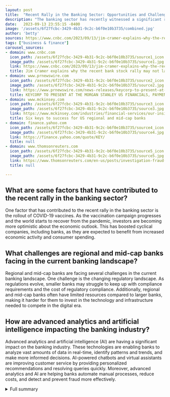 ```yaml
---
layout: post
title:  "Recent Rally in the Banking Sector: Opportunities and Challenges"
description: "The banking sector has recently witnessed a significant rally, with shares of KeyCorp, Wells Fargo, and Morgan Stanley experiencing notable gains. However, concerns have been raised about the sustainability of this rally and the potential challenges that lie ahead."
date:   2023-09-13 23:55:15 -0400
image: '/assets/6f27fcbc-3429-4b31-9c2c-b6f0e10b3735/combined.jpg'
author: 'betty'
sources: https://www.cnbc.com/2023/09/13/jim-cramer-explains-why-the-recent-bank-stock-rally-may-not-last.html https://finance.yahoo.com/quote/KEY/ https://www.prnewswire.com/news-releases/keycorp-to-present-at-the-morgan-stanley-us-financials-payments--cre-conference-301840984.html https://www.mckinsey.com/industries/financial-services/our-insights/banking-matters/six-keys-to-success-for-us-regional-and-mid-cap-banks https://www.thomsonreuters.com/en-us/posts/investigation-fraud-and-risk/regional-banks-commercial-real-estate-worries/
tags: ["business & finance"]
carousel_sources:
- domain: www.cnbc.com
  icon_path: /assets/6f27fcbc-3429-4b31-9c2c-b6f0e10b3735/source1_icon.jpg
  image_path: /assets/6f27fcbc-3429-4b31-9c2c-b6f0e10b3735/source1.jpg
  link: https://www.cnbc.com/2023/09/13/jim-cramer-explains-why-the-recent-bank-stock-rally-may-not-last.html
  title: Jim Cramer explains why the recent bank stock rally may not last
- domain: www.prnewswire.com
  icon_path: /assets/6f27fcbc-3429-4b31-9c2c-b6f0e10b3735/source2_icon.jpg
  image_path: /assets/6f27fcbc-3429-4b31-9c2c-b6f0e10b3735/source2.jpg
  link: https://www.prnewswire.com/news-releases/keycorp-to-present-at-the-morgan-stanley-us-financials-payments--cre-conference-301840984.html
  title: KEYCORP TO PRESENT AT THE MORGAN STANLEY US FINANCIALS, PAYMENTS, & CRE CONFERENCE
- domain: www.mckinsey.com
  icon_path: /assets/6f27fcbc-3429-4b31-9c2c-b6f0e10b3735/source3_icon.jpg
  image_path: /assets/6f27fcbc-3429-4b31-9c2c-b6f0e10b3735/source3.jpg
  link: https://www.mckinsey.com/industries/financial-services/our-insights/banking-matters/six-keys-to-success-for-us-regional-and-mid-cap-banks
  title: Six keys to success for US regional and mid-cap banks
- domain: finance.yahoo.com
  icon_path: /assets/6f27fcbc-3429-4b31-9c2c-b6f0e10b3735/source4_icon.jpg
  image_path: /assets/6f27fcbc-3429-4b31-9c2c-b6f0e10b3735/source4.jpg
  link: https://finance.yahoo.com/quote/KEY/
  title: null
- domain: www.thomsonreuters.com
  icon_path: /assets/6f27fcbc-3429-4b31-9c2c-b6f0e10b3735/source5_icon.jpg
  image_path: /assets/6f27fcbc-3429-4b31-9c2c-b6f0e10b3735/source5.jpg
  link: https://www.thomsonreuters.com/en-us/posts/investigation-fraud-and-risk/regional-banks-commercial-real-estate-worries/
  title: null

---
```


## What are some factors that have contributed to the recent rally in the banking sector?
One factor that has contributed to the recent rally in the banking sector is the rollout of COVID-19 vaccines. As the vaccination campaign progresses and the world starts to recover from the pandemic, investors are becoming more optimistic about the economic outlook. This has boosted cyclical companies, including banks, as they are expected to benefit from increased economic activity and consumer spending.

## What challenges are regional and mid-cap banks facing in the current banking landscape?
Regional and mid-cap banks are facing several challenges in the current banking landscape. One challenge is the changing regulatory landscape. As regulations evolve, smaller banks may struggle to keep up with compliance requirements and the cost of regulatory compliance. Additionally, regional and mid-cap banks often have limited resources compared to larger banks, making it harder for them to invest in the technology and infrastructure needed to compete in the digital era.

## How are advanced analytics and artificial intelligence impacting the banking industry?
Advanced analytics and artificial intelligence (AI) are having a significant impact on the banking industry. These technologies are enabling banks to analyze vast amounts of data in real-time, identify patterns and trends, and make more informed decisions. AI-powered chatbots and virtual assistants are improving customer service by providing personalized recommendations and resolving queries quickly. Moreover, advanced analytics and AI are helping banks automate manual processes, reduce costs, and detect and prevent fraud more effectively.



<details>
  <summary>Full summary</summary>
<p>In recent weeks, the banking sector has experienced a notable rally, with shares of KeyCorp, Wells Fargo, and Morgan Stanley seeing significant gains. However, concerns have been raised about the sustainability of this rally and the potential challenges that lie ahead.</p>
<p>Renowned financial expert Jim Cramer discusses the recent rally in the banking sector and notes possible concerns over its sustainability. While investors have been focusing on big banks like Wells Fargo and Morgan Stanley, smaller regional banks like KeyCorp have seen mixed performance.</p>
<p>KeyCorp, one of the nation's largest bank-based financial services companies, has reiterated its financials and witnessed a rise in its shares. However, the stock has shown some volatility in the market.</p>
<p>In addition to the recent rally, there are other factors at play in the banking sector. The rollout of COVID-19 vaccines has given a boost to some cyclical companies, and value stocks have outperformed growth stocks over the past year. The Federal Reserve's ongoing interest rate hikes have also had a significant impact on the sector.</p>
<p>The Argus High-Yield Model Portfolio highlights the outperformance of value stocks over growth stocks in 2022. The current yield on the iShares Russell 1000 Value Index ETF stands at 2.2%. Stocks with yields of at least 3.0% are sought after in the High-Yield Theme Model Portfolio.</p>
<p>While there are reasons for optimism about the banking sector, there are also challenges that need to be addressed. The past decade has been relatively stable for US banks, but macroeconomic conditions are becoming more challenging worldwide, and consumer behaviors are changing.</p>
<p>Advanced analytics and artificial intelligence are becoming crucial in the industry, and the technology race continues to intensify. A changing regulatory landscape could pose challenges for smaller banks, while regional and mid-cap banks have their own strengths to leverage.</p>
<p>US regional banking leaders must focus on optimizing their strengths and securing a sustainable low-cost funding source. They also need to build scalable and efficient models, develop a robust technology strategy, and recruit talent for the future.</p>
<p>The recent collapses of regional banks, troubled acquisitions, and concerns about the overall economy have added to the challenges facing the banking sector. The commercial real estate sector, in particular, is causing stress, with worries about potential defaults and refinancing difficulties.</p>
<p>California's commercial real estate market has been greatly affected, with high office vacancy rates in cities like San Francisco and Los Angeles. Banks of all sizes, especially small and regional banks, have higher exposure to commercial real estate loans.</p>
<p>As the banking industry continues to evolve, it is crucial for regional and mid-cap banks to navigate these challenges and adapt to the changing landscape. By focusing on their areas of strength, optimizing operations, and keeping up with technological advancements, these banks can position themselves for success in the years to come.</p>
</details>
